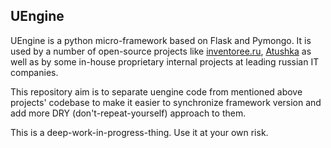 ## UEngine

UEngine is a python micro-framework based on Flask and Pymongo. It is used by a number of open-source projects like [inventoree.ru](https://c.inventoree.ru), [Atushka](https://atushka.ru) as well as by some in-house proprietary internal projects at leading russian IT companies.

This repository aim is to separate uengine code from mentioned above projects' codebase to make it easier to synchronize framework version and add more DRY (don't-repeat-yourself) approach to them.

This is a deep-work-in-progress-thing. Use it at your own risk.
